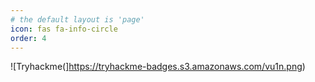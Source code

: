 ```yaml
---
# the default layout is 'page'
icon: fas fa-info-circle
order: 4
---
```


![Tryhackme(]https://tryhackme-badges.s3.amazonaws.com/vu1n.png)
